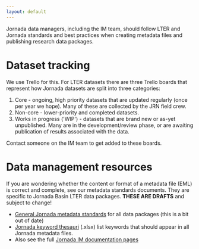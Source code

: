 ```yaml
---
layout: default
---
```


Jornada data managers, including the IM team, should follow LTER and Jornada standards and best practices when creating metadata files and publishing research data packages. 

# Dataset tracking

We use Trello for this. For LTER datasets there are three Trello boards that represent how Jornada datasets are split into three categories:

1. Core - ongoing, high priority datasets that are updated regularly (once per year we hope). Many of these are collected by the JRN field crew.
2. Non-core - lower-priority and completed datasets.
3. Works in progress ('WIP') - datasets that are brand new or as-yet unpublished. Many are in the development/review phase, or are awaiting publication of results associated with the data.

Contact someone on the IM team to get added to these boards.

# Data management resources

If you are wondering whether the content or format of a metadata file (EML) is correct and complete, see our metadata standards documents. They are specific to Jornada Basin LTER data packages. **THESE ARE DRAFTS** and subject to change!

* [General Jornada metadata standards](https://jornada-im.github.io/documentation/JRN_metadata_standards) for all data packages (this is a bit out of date)
* [Jornada keyword thesauri](https://github.com/jornada-im/documentation/raw/main/standards_src/keyword_thesauri.xlsx) (.xlsx) list keywords that should appear in all Jornada metadata files.
* Also see the full [Jornada IM documentation pages](https://jornada-im.github.io/documentation)

